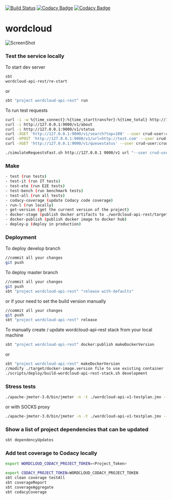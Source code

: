 [![Build Status]()](https://travis-ci.com/wordcloud/wordcloud)
[![Codacy Badge]()](https://www.codacy.com?utm_source=github.com&amp;utm_medium=referral&amp;utm_content=wordcloud/wordcloud&amp;utm_campaign=Badge_Grade)
[![Codacy Badge]()](https://www.codacy.com?utm_source=github.com&amp;utm_medium=referral&amp;utm_content=deepwordcloud/wordcloud&amp;utm_campaign=Badge_Coverage)

# wordcloud

![ScreenShot](https://user-images.githubusercontent.com/5940291/32342789-bfc3defe-bfbe-11e7-9a98-d4eda250a921.png)

### Test the service locally

To start dev server

```sh
sbt
wordcloud-api-rest/re-start
```
or
```sh
sbt "project wordcloud-api-rest" run
```

To run test requests

```sh
curl -i -w %{time_connect}:%{time_starttransfer}:%{time_total} http://127.0.0.1:9000/v1/health
curl -i http://127.0.0.1:9000/v1/about
curl -i http://127.0.0.1:9000/v1/status
curl -XGET 'http://127.0.0.1:9000/v1/search?top=100' --user crud-user:crud-password
curl -XPOST 'http://127.0.0.1:9000/v1/url=http://test.com' --user crud-user:crud-password
curl -XGET 'http://127.0.0.1:9000/v1/queuestatus' --user crud-user:crud-password

./simulateRequestsFast.sh http://127.0.0.1 9000/v1 url "--user crud-user:crud-password"
```

### Make
```sh
- test (run tests)
- test-it (run IT tests)
- test-ete (run E2E tests)
- test-bench (run benchmark tests)
- test-all (run all tests)
- codacy-coverage (update Codacy code coverage)
- run-l (run locally)
- get-version (get the current version of the project)
- docker-stage (publish docker artifacts to ./wordcloud-api-rest/target/docker/ folder)
- docker-publish (publish docker image to docker hub)
- deploy-p (deploy in production)
```

### Deployment

To deploy develop branch

```sh
//commit all your changes
git push
```

To deploy master branch

```sh
//commit all your changes
git push
sbt "project wordcloud-api-rest" "release with-defaults"
```

or if your need to set the build version manually
```sh
//commit all your changes
git push
sbt "project wordcloud-api-rest" release
```

To manually create / update  wordcloud-api-rest stack from your local machine

```sh
sbt "project wordcloud-api-rest" docker:publish makeDockerVersion
```

or

```sh
sbt "project wordcloud-api-rest" makeDockerVersion
//modify ./target/docker-image.version file to use existing container
./scripts/deploy/build-wordcloud-api-rest-stack.sh development
```

### Stress tests

```sh
./apache-jmeter-3.0/bin/jmeter -n -t ./wordcloud-api-v1-testplan.jmx --addprop ./user.properties
```

or with SOCKS proxy

```sh
./apache-jmeter-3.0/bin/jmeter -n -t ./wordcloud-api-v1-testplan.jmx --addprop ./user.properties -DsocksProxyHost=localhost -DsocksProxyPort=1234
```

### Show a list of project dependencies that can be updated

```sh
sbt dependencyUpdates
```

### Add test coverage to Codacy locally

```sh
export WORDCLOUD_CODACY_PROJECT_TOKEN=<Project_Token>
```

```sh
export CODACY_PROJECT_TOKEN=WORDCLOUD_CODACY_PROJECT_TOKEN
sbt clean coverage testAll
sbt coverageReport
sbt coverageAggregate
sbt codacyCoverage
```


